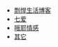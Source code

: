 +   [剽悍生活博客](docs/piao-han-sheng-huo/README.md)
+   [七爱](docs/qi-ai/README.md)
+   [哦耶情感](docs/ou-ye/README.md)
+   [其它](docs/misc/README.md)
